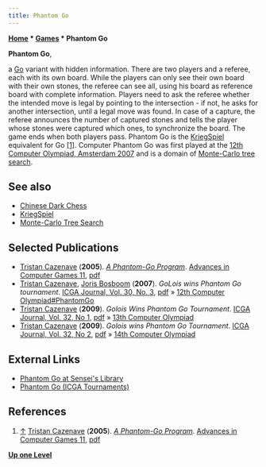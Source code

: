 ```yaml
---
title: Phantom Go
---
```

**[Home](Home "Home") \* [Games](Games "Games") \* Phantom Go**


**Phantom Go**,  

a [Go](Go "Go") variant with hidden information. There are two players and a referee, each with its own board. While the players can only see their own board with their own stones, the referee can see all, using his board as reference board with complete information. Players need to ask the referee whether the intended move is legal by pointing to the intersection - if not, he asks for another intersection, until a legal move was found. In case of a capture, the referee announces the number of captured stones and tells the player whose stones were captured which ones, to synchronize the board. The game ends when both players pass. Phantom Go is the [KriegSpiel](KriegSpiel "KriegSpiel") equivalent for Go <a id="cite-note-1" href="#cite-ref-1">[1]</a>. Computer Phantom Go was first played at the [12th Computer Olympiad, Amsterdam 2007](12th_Computer_Olympiad#PhantomGo "12th Computer Olympiad") and is a domain of [Monte-Carlo tree search](Monte-Carlo_Tree_Search "Monte-Carlo Tree Search").



## See also


* [Chinese Dark Chess](Chinese_Dark_Chess "Chinese Dark Chess")
* [KriegSpiel](KriegSpiel "KriegSpiel")
* [Monte-Carlo Tree Search](Monte-Carlo_Tree_Search "Monte-Carlo Tree Search")


## Selected Publications


* [Tristan Cazenave](Tristan_Cazenave "Tristan Cazenave") (**2005**). *[A Phantom-Go Program](http://link.springer.com/chapter/10.1007/11922155_9)*. [Advances in Computer Games 11](Advances_in_Computer_Games_11 "Advances in Computer Games 11"), [pdf](http://www.lamsade.dauphine.fr/~cazenave/papers/phantomgo.pdf)
* [Tristan Cazenave](Tristan_Cazenave "Tristan Cazenave"), [Joris Bosboom](index.php?title=Joris_Bosboom&action=edit&redlink=1 "Joris Bosboom (page does not exist)") (**2007**). *GoLois wins Phantom Go tournament*. [ICGA Journal, Vol. 30, No. 3](ICGA_Journal#30_3 "ICGA Journal"), [pdf](http://www.lamsade.dauphine.fr/~cazenave/papers/reportPhantomGo2007.pdf) » [12th Computer Olympiad#PhantomGo](12th_Computer_Olympiad#PhantomGo "12th Computer Olympiad")
* [Tristan Cazenave](Tristan_Cazenave "Tristan Cazenave") (**2009**). *Golois Wins Phantom Go Tournament*. [ICGA Journal, Vol. 32, No 1](ICGA_Journal#32_1 "ICGA Journal"), [pdf](http://www.lamsade.dauphine.fr/~cazenave/papers/reportPhantomGo2008.pdf) » [13th Computer Olympiad](13th_Computer_Olympiad#PhantomGo "13th Computer Olympiad")
* [Tristan Cazenave](Tristan_Cazenave "Tristan Cazenave") (**2009**). *Golois wins Phantom Go Tournament*. [ICGA Journal, Vol. 32, No 2](ICGA_Journal#32_2 "ICGA Journal"), [pdf](http://www.lamsade.dauphine.fr/%7Ecazenave/papers/reportPhantomGo2009.pdf) » [14th Computer Olympiad](14th_Computer_Olympiad#PhantomGo "14th Computer Olympiad")


## External Links


* [Phantom Go at Sensei's Library](http://senseis.xmp.net/?PhantomGo)
* [Phantom Go (ICGA Tournaments)](https://www.game-ai-forum.org/icga-tournaments/game.php?id=35)


## References


1. <a id="cite-ref-1" href="#cite-note-1">↑</a>  [Tristan Cazenave](Tristan_Cazenave "Tristan Cazenave") (**2005**). *[A Phantom-Go Program](http://link.springer.com/chapter/10.1007/11922155_9)*. [Advances in Computer Games 11](Advances_in_Computer_Games_11 "Advances in Computer Games 11"), [pdf](http://www.lamsade.dauphine.fr/~cazenave/papers/phantomgo.pdf)

**[Up one Level](Games "Games")**







 
